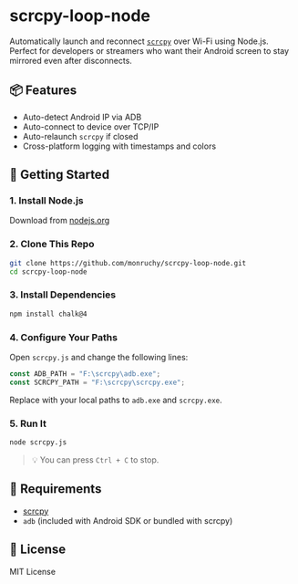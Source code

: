 # scrcpy-loop-node

Automatically launch and reconnect [`scrcpy`](https://github.com/Genymobile/scrcpy) over Wi-Fi using Node.js.  
Perfect for developers or streamers who want their Android screen to stay mirrored even after disconnects.

## 📦 Features

- Auto-detect Android IP via ADB
- Auto-connect to device over TCP/IP
- Auto-relaunch `scrcpy` if closed
- Cross-platform logging with timestamps and colors

## 🚀 Getting Started

### 1. Install Node.js
Download from [nodejs.org](https://nodejs.org)

### 2. Clone This Repo

```bash
git clone https://github.com/monruchy/scrcpy-loop-node.git
cd scrcpy-loop-node
```

### 3. Install Dependencies

```bash
npm install chalk@4
```

### 4. Configure Your Paths

Open `scrcpy.js` and change the following lines:

```js
const ADB_PATH = "F:\scrcpy\adb.exe";
const SCRCPY_PATH = "F:\scrcpy\scrcpy.exe";
```

Replace with your local paths to `adb.exe` and `scrcpy.exe`.

### 5. Run It

```bash
node scrcpy.js
```

> 💡 You can press `Ctrl + C` to stop.

## 🧰 Requirements

- [scrcpy](https://github.com/Genymobile/scrcpy)
- `adb` (included with Android SDK or bundled with scrcpy)

## 📄 License

MIT License
